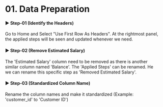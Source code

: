 # 01. Data Preparation



#### ▶️ Step-01 (Identify the Headers)
Go to Home and Select "Use First Row As Headers". At the rightmost panel, the applied steps will be seen and updated whenever we need. 




#### ▶️ Step-02 (Remove Estimated Salary)
The 'Estimated Salary' column need to be removed as there is another similar column named 'Balance'. The 'Applied Steps' can be renamed. He we can rename this specific step as 'Removed Estimated Salary'. 




#### ▶️ Step-03 (Standardized Column Name)
Rename the column names and make it standardized (Example: 'customer_id' to 'Customer ID')
